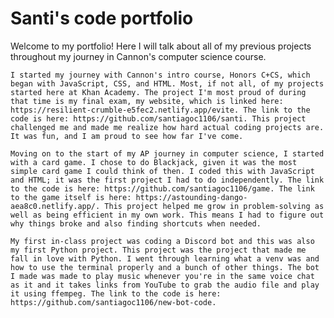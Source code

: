 # Santi's code portfolio

Welcome to my portfolio! Here I will talk about all of my previous projects throughout my journey in Cannon's computer science course.

    I started my journey with Cannon's intro course, Honors C+CS, which began with JavaScript, CSS, and HTML. Most, if not all, of my projects started here at Khan Academy. The project I'm most proud of during that time is my final exam, my website, which is linked here: https://resilient-crumble-e5fec2.netlify.app/evite. The link to the code is here: https://github.com/santiagoc1106/santi. This project challenged me and made me realize how hard actual coding projects are. It was fun, and I am proud to see how far I've come.

    Moving on to the start of my AP journey in computer science, I started with a card game. I chose to do Blackjack, given it was the most simple card game I could think of then. I coded this with JavaScript and HTML; it was the first project I had to do independently. The link to the code is here: https://github.com/santiagoc1106/game. The link to the game itself is here: https://astounding-dango-aea8c0.netlify.app/. This project helped me grow in problem-solving as well as being efficient in my own work. This means I had to figure out why things broke and also finding shortcuts when needed. 

    My first in-class project was coding a Discord bot and this was also my first Python project. This project was the project that made me fall in love with Python. I went through learning what a venv was and how to use the terminal properly and a bunch of other things. The bot I made was made to play music whenever you're in the same voice chat as it and it takes links from YouTube to grab the audio file and play it using ffempeg. The link to the code is here: https://github.com/santiagoc1106/new-bot-code. 

    
